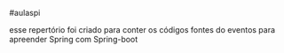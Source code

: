 #aulaspi


esse repertório foi criado para conter os códigos fontes do eventos para apreender Spring com Spring-boot
